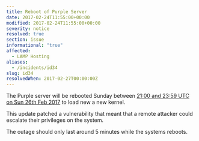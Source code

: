 ```yaml
---
title: Reboot of Purple Server
date: 2017-02-24T11:55:00+00:00
modified: 2017-02-24T11:55:00+00:00
severity: notice
resolved: true
section: issue
informational: "true"
affected:
  - LAMP Hosting
aliases:
  - /incidents/id34
slug: id34
resolvedWhen: 2017-02-27T00:00:00Z
---
```


The Purple server will be rebooted Sunday between [21:00 and 23:59 UTC on Sun 26th Feb 2017](https://www.timeanddate.com/worldclock/fixedtime.html?iso=20170226T21&ah=3) to load new a new kernel.

This update patched a vulnerability that meant that a remote attacker could escalate their privileges on the system.

The outage should only last around 5 minutes while the systems reboots.


